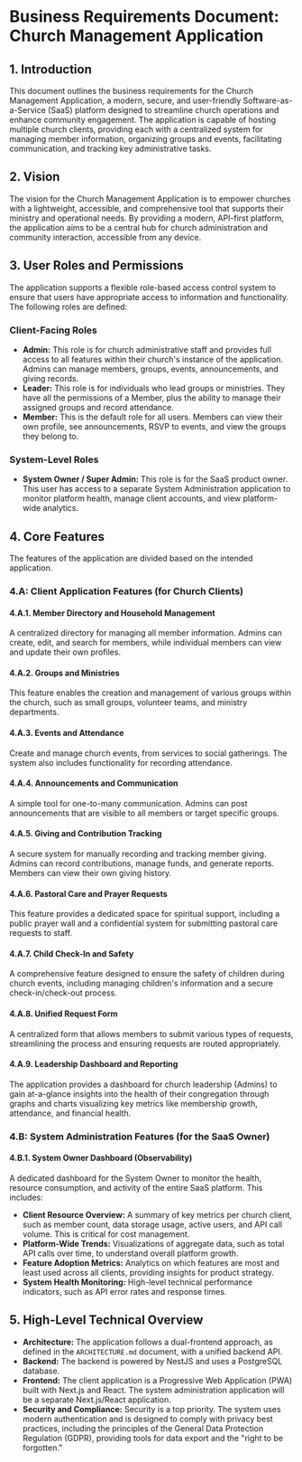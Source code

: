 # Business Requirements Document: Church Management Application

## 1. Introduction

This document outlines the business requirements for the Church Management Application, a modern, secure, and user-friendly Software-as-a-Service (SaaS) platform designed to streamline church operations and enhance community engagement. The application is capable of hosting multiple church clients, providing each with a centralized system for managing member information, organizing groups and events, facilitating communication, and tracking key administrative tasks.

## 2. Vision

The vision for the Church Management Application is to empower churches with a lightweight, accessible, and comprehensive tool that supports their ministry and operational needs. By providing a modern, API-first platform, the application aims to be a central hub for church administration and community interaction, accessible from any device.

## 3. User Roles and Permissions

The application supports a flexible role-based access control system to ensure that users have appropriate access to information and functionality. The following roles are defined:

### Client-Facing Roles
*   **Admin:** This role is for church administrative staff and provides full access to all features within their church's instance of the application. Admins can manage members, groups, events, announcements, and giving records.
*   **Leader:** This role is for individuals who lead groups or ministries. They have all the permissions of a Member, plus the ability to manage their assigned groups and record attendance.
*   **Member:** This is the default role for all users. Members can view their own profile, see announcements, RSVP to events, and view the groups they belong to.

### System-Level Roles
*   **System Owner / Super Admin:** This role is for the SaaS product owner. This user has access to a separate System Administration application to monitor platform health, manage client accounts, and view platform-wide analytics.

## 4. Core Features

The features of the application are divided based on the intended application.

### 4.A: Client Application Features (for Church Clients)

#### 4.A.1. Member Directory and Household Management
A centralized directory for managing all member information. Admins can create, edit, and search for members, while individual members can view and update their own profiles.

#### 4.A.2. Groups and Ministries
This feature enables the creation and management of various groups within the church, such as small groups, volunteer teams, and ministry departments.

#### 4.A.3. Events and Attendance
Create and manage church events, from services to social gatherings. The system also includes functionality for recording attendance.

#### 4.A.4. Announcements and Communication
A simple tool for one-to-many communication. Admins can post announcements that are visible to all members or target specific groups.

#### 4.A.5. Giving and Contribution Tracking
A secure system for manually recording and tracking member giving. Admins can record contributions, manage funds, and generate reports. Members can view their own giving history.

#### 4.A.6. Pastoral Care and Prayer Requests
This feature provides a dedicated space for spiritual support, including a public prayer wall and a confidential system for submitting pastoral care requests to staff.

#### 4.A.7. Child Check-In and Safety
A comprehensive feature designed to ensure the safety of children during church events, including managing children's information and a secure check-in/check-out process.

#### 4.A.8. Unified Request Form
A centralized form that allows members to submit various types of requests, streamlining the process and ensuring requests are routed appropriately.

#### 4.A.9. Leadership Dashboard and Reporting
The application provides a dashboard for church leadership (Admins) to gain at-a-glance insights into the health of their congregation through graphs and charts visualizing key metrics like membership growth, attendance, and financial health.

### 4.B: System Administration Features (for the SaaS Owner)

#### 4.B.1. System Owner Dashboard (Observability)
A dedicated dashboard for the System Owner to monitor the health, resource consumption, and activity of the entire SaaS platform. This includes:
*   **Client Resource Overview:** A summary of key metrics per church client, such as member count, data storage usage, active users, and API call volume. This is critical for cost management.
*   **Platform-Wide Trends:** Visualizations of aggregate data, such as total API calls over time, to understand overall platform growth.
*   **Feature Adoption Metrics:** Analytics on which features are most and least used across all clients, providing insights for product strategy.
*   **System Health Monitoring:** High-level technical performance indicators, such as API error rates and response times.

## 5. High-Level Technical Overview

*   **Architecture:** The application follows a dual-frontend approach, as defined in the `ARCHITECTURE.md` document, with a unified backend API.
*   **Backend:** The backend is powered by NestJS and uses a PostgreSQL database.
*   **Frontend:** The client application is a Progressive Web Application (PWA) built with Next.js and React. The system administration application will be a separate Next.js/React application.
*   **Security and Compliance:** Security is a top priority. The system uses modern authentication and is designed to comply with privacy best practices, including the principles of the General Data Protection Regulation (GDPR), providing tools for data export and the "right to be forgotten."
